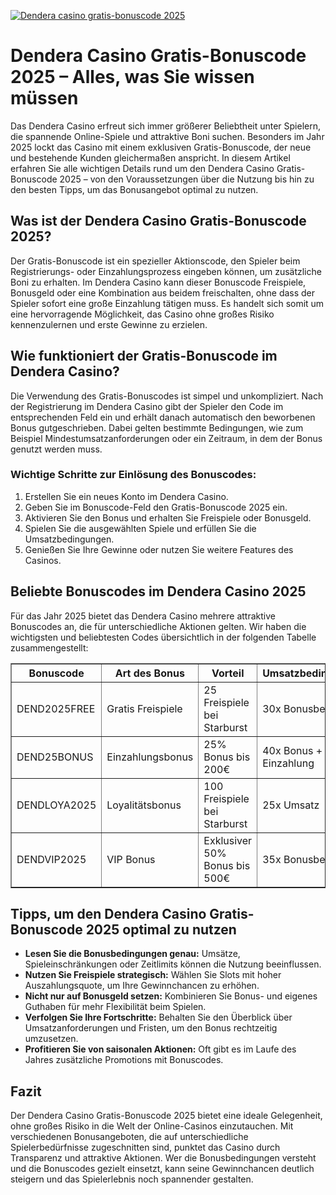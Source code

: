 [![Dendera casino gratis-bonuscode 2025](https://123-caf.pages.dev/gitsignup.png)](https://vrmoo.ru/Bt82HjjY)

<h1>Dendera Casino Gratis-Bonuscode 2025 – Alles, was Sie wissen müssen</h1> <p>Das Dendera Casino erfreut sich immer größerer Beliebtheit unter Spielern, die spannende Online-Spiele und attraktive Boni suchen. Besonders im Jahr 2025 lockt das Casino mit einem exklusiven Gratis-Bonuscode, der neue und bestehende Kunden gleichermaßen anspricht. In diesem Artikel erfahren Sie alle wichtigen Details rund um den Dendera Casino Gratis-Bonuscode 2025 – von den Voraussetzungen über die Nutzung bis hin zu den besten Tipps, um das Bonusangebot optimal zu nutzen.</p>  <h2>Was ist der Dendera Casino Gratis-Bonuscode 2025?</h2> <p>Der Gratis-Bonuscode ist ein spezieller Aktionscode, den Spieler beim Registrierungs- oder Einzahlungsprozess eingeben können, um zusätzliche Boni zu erhalten. Im Dendera Casino kann dieser Bonuscode Freispiele, Bonusgeld oder eine Kombination aus beidem freischalten, ohne dass der Spieler sofort eine große Einzahlung tätigen muss. Es handelt sich somit um eine hervorragende Möglichkeit, das Casino ohne großes Risiko kennenzulernen und erste Gewinne zu erzielen.</p>  <h2>Wie funktioniert der Gratis-Bonuscode im Dendera Casino?</h2> <p>Die Verwendung des Gratis-Bonuscodes ist simpel und unkompliziert. Nach der Registrierung im Dendera Casino gibt der Spieler den Code im entsprechenden Feld ein und erhält danach automatisch den beworbenen Bonus gutgeschrieben. Dabei gelten bestimmte Bedingungen, wie zum Beispiel Mindestumsatzanforderungen oder ein Zeitraum, in dem der Bonus genutzt werden muss.</p>  <h3>Wichtige Schritte zur Einlösung des Bonuscodes:</h3> <ol>   <li>Erstellen Sie ein neues Konto im Dendera Casino.</li>   <li>Geben Sie im Bonuscode-Feld den Gratis-Bonuscode 2025 ein.</li>   <li>Aktivieren Sie den Bonus und erhalten Sie Freispiele oder Bonusgeld.</li>   <li>Spielen Sie die ausgewählten Spiele und erfüllen Sie die Umsatzbedingungen.</li>   <li>Genießen Sie Ihre Gewinne oder nutzen Sie weitere Features des Casinos.</li> </ol>  <h2>Beliebte Bonuscodes im Dendera Casino 2025</h2> <p>Für das Jahr 2025 bietet das Dendera Casino mehrere attraktive Bonuscodes an, die für unterschiedliche Aktionen gelten. Wir haben die wichtigsten und beliebtesten Codes übersichtlich in der folgenden Tabelle zusammengestellt:</p>  <table border="1" cellpadding="8" cellspacing="0">   <thead>     <tr>       <th>Bonuscode</th>       <th>Art des Bonus</th>       <th>Vorteil</th>       <th>Umsatzbedingungen</th>       <th>Gültigkeit</th>     </tr>   </thead>   <tbody>     <tr>       <td>DEND2025FREE</td>       <td>Gratis Freispiele</td>       <td>25 Freispiele bei Starburst</td>       <td>30x Bonusbetrag</td>       <td>bis 31.12.2025</td>     </tr>     <tr>       <td>DEND25BONUS</td>       <td>Einzahlungsbonus</td>       <td>25% Bonus bis 200€</td>       <td>40x Bonus + Einzahlung</td>       <td>bis 30.06.2025</td>     </tr>     <tr>       <td>DENDLOYA2025</td>       <td>Loyalitätsbonus</td>       <td>100 Freispiele bei Starburst</td>       <td>25x Umsatz</td>       <td>laufend</td>     </tr>     <tr>       <td>DENDVIP2025</td>       <td>VIP Bonus</td>       <td>Exklusiver 50% Bonus bis 500€</td>       <td>35x Bonusbetrag</td>       <td>auf Einladung</td>     </tr>   </tbody> </table>  <h2>Tipps, um den Dendera Casino Gratis-Bonuscode 2025 optimal zu nutzen</h2> <ul>   <li><strong>Lesen Sie die Bonusbedingungen genau:</strong> Umsätze, Spieleinschränkungen oder Zeitlimits können die Nutzung beeinflussen.</li>   <li><strong>Nutzen Sie Freispiele strategisch:</strong> Wählen Sie Slots mit hoher Auszahlungsquote, um Ihre Gewinnchancen zu erhöhen.</li>   <li><strong>Nicht nur auf Bonusgeld setzen:</strong> Kombinieren Sie Bonus- und eigenes Guthaben für mehr Flexibilität beim Spielen.</li>   <li><strong>Verfolgen Sie Ihre Fortschritte:</strong> Behalten Sie den Überblick über Umsatzanforderungen und Fristen, um den Bonus rechtzeitig umzusetzen.</li>   <li><strong>Profitieren Sie von saisonalen Aktionen:</strong> Oft gibt es im Laufe des Jahres zusätzliche Promotions mit Bonuscodes.</li> </ul>  <h2>Fazit</h2> <p>Der Dendera Casino Gratis-Bonuscode 2025 bietet eine ideale Gelegenheit, ohne großes Risiko in die Welt der Online-Casinos einzutauchen. Mit verschiedenen Bonusangeboten, die auf unterschiedliche Spielerbedürfnisse zugeschnitten sind, punktet das Casino durch Transparenz und attraktive Aktionen. Wer die Bonusbedingungen versteht und die Bonuscodes gezielt einsetzt, kann seine Gewinnchancen deutlich steigern und das Spielerlebnis noch spannender gestalten.</p>